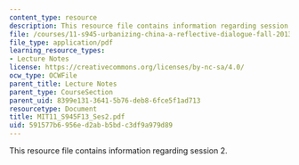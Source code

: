 ```yaml
---
content_type: resource
description: This resource file contains information regarding session 2.
file: /courses/11-s945-urbanizing-china-a-reflective-dialogue-fall-2013/591577b6956ed2abb5bdc3df9a979d89_MIT11_S945F13_Session2.pdf
file_type: application/pdf
learning_resource_types:
- Lecture Notes
license: https://creativecommons.org/licenses/by-nc-sa/4.0/
ocw_type: OCWFile
parent_title: Lecture Notes
parent_type: CourseSection
parent_uid: 8399e131-3641-5b76-deb8-6fce5f1ad713
resourcetype: Document
title: MIT11_S945F13_Ses2.pdf
uid: 591577b6-956e-d2ab-b5bd-c3df9a979d89
---
```

This resource file contains information regarding session 2.